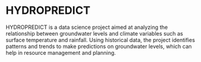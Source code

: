 # HYDROPREDICT
HYDROPREDICT is a data science project aimed at analyzing the relationship between groundwater levels and climate variables such as surface temperature and rainfall. Using historical data, the project identifies patterns and trends to make predictions on groundwater levels, which can help in resource management and planning.
